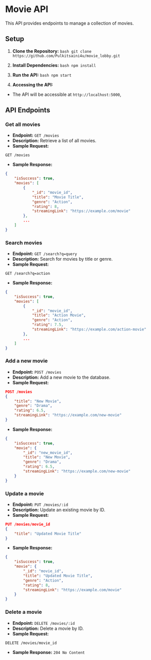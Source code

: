 # Movie API

This API provides endpoints to manage a collection of movies.

## Setup

1. **Clone the Repository:**
``bash
git clone https://github.com/Pulkitsaini4u/movie_lobby.git
``


2. **Install Dependencies:**
``bash
npm install
``

3. **Run the API:**
``bash
npm start
``

4. **Accessing the API:**
- The API will be accessible at `http://localhost:5000`, 

## API Endpoints

### Get all movies

- **Endpoint:** `GET /movies`
- **Description:** Retrieve a list of all movies.
- **Sample Request:** 
 ```
 GET /movies
 ```
- **Sample Response:** 
 ```json
 {
     "isSuccess": true,
     "movies": [
         {
             "_id": "movie_id",
             "title": "Movie Title",
             "genre": "Action",
             "rating": 8,
             "streamingLink": "https://example.com/movie"
         },
         ...
     ]
 }
 ```

### Search movies

- **Endpoint:** `GET /search?q=query`
- **Description:** Search for movies by title or genre.
- **Sample Request:** 
 ```
 GET /search?q=action
 ```
- **Sample Response:** 
 ```json
 {
     "isSuccess": true,
     "movies": [
         {
             "_id": "movie_id",
             "title": "Action Movie",
             "genre": "Action",
             "rating": 7.5,
             "streamingLink": "https://example.com/action-movie"
         },
         ...
     ]
 }
 ```

### Add a new movie

- **Endpoint:** `POST /movies`
- **Description:** Add a new movie to the database.
- **Sample Request:** 
 ```json
 POST /movies
 {
     "title": "New Movie",
     "genre": "Drama",
     "rating": 6.5,
     "streamingLink": "https://example.com/new-movie"
 }
 ```
- **Sample Response:** 
 ```json
 {
     "isSuccess": true,
     "movie": {
         "_id": "new_movie_id",
         "title": "New Movie",
         "genre": "Drama",
         "rating": 6.5,
         "streamingLink": "https://example.com/new-movie"
     }
 }
 ```

### Update a movie

- **Endpoint:** `PUT /movies/:id`
- **Description:** Update an existing movie by ID.
- **Sample Request:** 
 ```json
 PUT /movies/movie_id
 {
     "title": "Updated Movie Title"
 }
 ```
- **Sample Response:** 
 ```json
 {
     "isSuccess": true,
     "movie": {
         "_id": "movie_id",
         "title": "Updated Movie Title",
         "genre": "Action",
         "rating": 8,
         "streamingLink": "https://example.com/movie"
     }
 }
 ```

### Delete a movie

- **Endpoint:** `DELETE /movies/:id`
- **Description:** Delete a movie by ID.
- **Sample Request:** 
 ```
 DELETE /movies/movie_id
 ```
- **Sample Response:** 
 `204 No Content`

